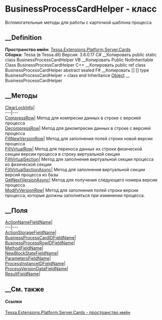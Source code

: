 # BusinessProcessCardHelper - класс
Вспомогательные методы для работы с карточкой шаблона процесса
## __Definition
 **Пространство имён:**
[Tessa.Extensions.Platform.Server.Cards](N_Tessa_Extensions_Platform_Server_Cards.htm)  
 **Сборка:** Tessa (в Tessa.dll) Версия: 3.6.0.17
C# __Копировать
     public static class BusinessProcessCardHelper
VB __Копировать
     Public NotInheritable Class BusinessProcessCardHelper
C++ __Копировать
     public ref class BusinessProcessCardHelper abstract sealed
F# __Копировать
     [<AbstractClassAttribute>]
    [<SealedAttribute>]
    type BusinessProcessCardHelper = class end
Inheritance
    [Object](https://learn.microsoft.com/dotnet/api/system.object) __ BusinessProcessCardHelper
##  __Методы
[ClearLockInfo](M_Tessa_Extensions_Platform_Server_Cards_BusinessProcessCardHelper_ClearLockInfo.htm)|  
---|---  
[CompressRow](M_Tessa_Extensions_Platform_Server_Cards_BusinessProcessCardHelper_CompressRow.htm)|
Метод для компресии данных в строке с версией процесса  
[DecompressRow](M_Tessa_Extensions_Platform_Server_Cards_BusinessProcessCardHelper_DecompressRow.htm)|
Метод для декомпресии данных в строке с версией процесса  
[FillNewVersionRow](M_Tessa_Extensions_Platform_Server_Cards_BusinessProcessCardHelper_FillNewVersionRow.htm)|
Метод для заполнения полей строки новой версии процесса  
[FillVirtualRow](M_Tessa_Extensions_Platform_Server_Cards_BusinessProcessCardHelper_FillVirtualRow.htm)|
Метод для переноса данных их строки физической секции версии процесса в строку
виртуальной секции  
[FillVirtualSection](M_Tessa_Extensions_Platform_Server_Cards_BusinessProcessCardHelper_FillVirtualSection.htm)|
Метод для заполнения виртуальной секции процесса из физической секции  
[FillVirtualSectionAsync](M_Tessa_Extensions_Platform_Server_Cards_BusinessProcessCardHelper_FillVirtualSectionAsync.htm)|
Метод для заполнения виртуальной секции версий процесса из базы  
[GetNextVersionAsync](M_Tessa_Extensions_Platform_Server_Cards_BusinessProcessCardHelper_GetNextVersionAsync.htm)|
Метод для получения следующего номера версии процесса  
[ModifyVersionRow](M_Tessa_Extensions_Platform_Server_Cards_BusinessProcessCardHelper_ModifyVersionRow.htm)|
Метод для заполнения полей строки версии процесса, которые должны заполняться
при изменении процесса.  
## __Поля
[ActionNameFieldName](F_Tessa_Extensions_Platform_Server_Cards_BusinessProcessCardHelper_ActionNameFieldName.htm)|  
---|---  
[ActionStorageFieldName](F_Tessa_Extensions_Platform_Server_Cards_BusinessProcessCardHelper_ActionStorageFieldName.htm)|  
[BusinessProcessCardIDFieldName](F_Tessa_Extensions_Platform_Server_Cards_BusinessProcessCardHelper_BusinessProcessCardIDFieldName.htm)|  
[BusinessProcessRowIDFieldName](F_Tessa_Extensions_Platform_Server_Cards_BusinessProcessCardHelper_BusinessProcessRowIDFieldName.htm)|  
[MethodFieldName](F_Tessa_Extensions_Platform_Server_Cards_BusinessProcessCardHelper_MethodFieldName.htm)|  
[NewBlockStateFieldName](F_Tessa_Extensions_Platform_Server_Cards_BusinessProcessCardHelper_NewBlockStateFieldName.htm)|  
[ParametersFieldName](F_Tessa_Extensions_Platform_Server_Cards_BusinessProcessCardHelper_ParametersFieldName.htm)|  
[ProcessInstanceIDFieldName](F_Tessa_Extensions_Platform_Server_Cards_BusinessProcessCardHelper_ProcessInstanceIDFieldName.htm)|  
[ProcessVersionDataFieldName](F_Tessa_Extensions_Platform_Server_Cards_BusinessProcessCardHelper_ProcessVersionDataFieldName.htm)|  
[ResultFieldName](F_Tessa_Extensions_Platform_Server_Cards_BusinessProcessCardHelper_ResultFieldName.htm)|  
## __См. также
#### Ссылки
[Tessa.Extensions.Platform.Server.Cards - пространство
имён](N_Tessa_Extensions_Platform_Server_Cards.htm)
